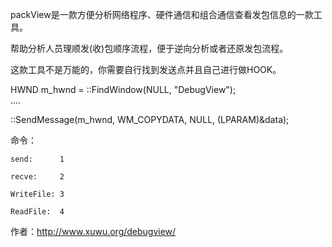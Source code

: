 packView是一款方便分析网络程序、硬件通信和组合通信查看发包信息的一款工具。

帮助分析人员理顺发(收)包顺序流程，便于逆向分析或者还原发包流程。

这款工具不是万能的，你需要自行找到发送点并且自己进行做HOOK。 

  HWND m_hwnd = ::FindWindow(NULL, \"DebugView\");  
  .... 
  
  ::SendMessage(m_hwnd, WM_COPYDATA, NULL, (LPARAM)&data); 
  
命令：

    send:      1 
    
    recve:     2
    
    WriteFile: 3 
    
    ReadFile:  4
    

作者：http://www.xuwu.org/debugview/
